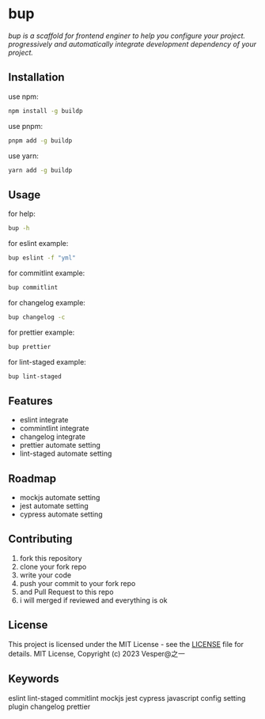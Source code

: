 # bup

_bup is a scaffold for frontend enginer to help you configure your project. progressively and automatically integrate development dependency of your project._

## Installation

use npm:

```bash
npm install -g buildp
```

use pnpm:

```bash
pnpm add -g buildp
```

use yarn:

```bash
yarn add -g buildp
```

## Usage

for help:

```bash
bup -h
```

for eslint example:

```bash
bup eslint -f "yml"
```

for commitlint example:

```bash
bup commitlint
```

for changelog example:

```bash
bup changelog -c
```

for prettier example:

```bash
bup prettier
```

for lint-staged example:

```bash
bup lint-staged
```

## Features

- eslint integrate
- commintlint integrate
- changelog integrate
- prettier automate setting
- lint-staged automate setting

## Roadmap

- mockjs automate setting
- jest automate setting
- cypress automate setting

## Contributing

1. fork this repository
2. clone your fork repo
3. write your code
4. push your commit to your fork repo
5. and Pull Request to this repo
6. i will merged if reviewed and everything is ok

## License

This project is licensed under the MIT License - see the [LICENSE](LICENSE) file for details.
MIT License, Copyright (c) 2023 Vesper@之一

## Keywords

eslint lint-staged commitlint mockjs jest cypress javascript config setting plugin changelog prettier
